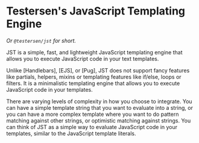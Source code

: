 # Testersen's JavaScript Templating Engine

_Or `@testersen/jst` for short._

JST is a simple, fast, and lightweight JavaScript templating engine that allows
you to execute JavaScript code in your text templates.

Unlike [Handlebars], [EJS], or [Pug], JST does not support fancy features like
partials, helpers, mixins or templating features like if/else, loops or filters.
It is a minimalistic templating engine that allows you to execute JavaScript
code in your templates.

There are varying levels of complexity in how you choose to integrate. You can
have a simple template string that you want to evaluate into a string, or you
can have a more complex template where you want to do pattern matching against
other strings, or optimistic matching against strings. You can think of JST as a
simple way to evaluate JavaScript code in your templates, similar to the
JavaScript template literals.

